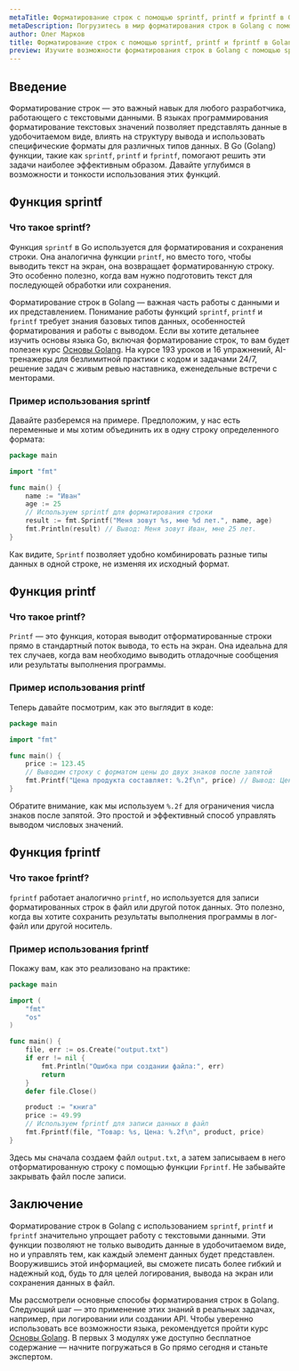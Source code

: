 ```yaml
---
metaTitle: Форматирование строк с помощью sprintf, printf и fprintf в Golang
metaDescription: Погрузитесь в мир форматирования строк в Golang с помощью функций sprintf, printf и fprintf. Узнайте, как удобно и эффективно выводить данные различных типов с помощью этих мощных инструментов.
author: Олег Марков
title: Форматирование строк с помощью sprintf, printf и fprintf в Golang
preview: Изучите возможности форматирования строк в Golang с помощью sprintf, printf и fprintf. Поймите, как эффективно использовать эти функции для вывода данных различных типов.
---
```


## Введение

Форматирование строк — это важный навык для любого разработчика, работающего с текстовыми данными. В языках программирования форматирование текстовых значений позволяет представлять данные в удобочитаемом виде, влиять на структуру вывода и использовать специфические форматы для различных типов данных. В Go (Golang) функции, такие как `sprintf`, `printf` и `fprintf`, помогают решить эти задачи наиболее эффективным образом. Давайте углубимся в возможности и тонкости использования этих функций.

## Функция sprintf

### Что такое sprintf?

Функция `sprintf` в Go используется для форматирования и сохранения строки. Она аналогична функции `printf`, но вместо того, чтобы выводить текст на экран, она возвращает форматированную строку. Это особенно полезно, когда вам нужно подготовить текст для последующей обработки или сохранения.

Форматирование строк в Golang — важная часть работы с данными и их представлением. Понимание работы функций `sprintf`, `printf` и `fprintf` требует знания базовых типов данных, особенностей форматирования и работы с выводом. Если вы хотите детальнее изучить основы языка Go, включая форматирование строк, то вам будет полезен курс [Основы Golang](https://purpleschool.ru/course/go-basics?utm_source=knowledgebase&utm_medium=text&utm_campaign=formatirovanie-strok-s-pomoshchyu-sprintf-printf-i-fprintf-v-golang). На курсе 193 уроков и 16 упражнений, AI-тренажеры для безлимитной практики с кодом и задачами 24/7, решение задач с живым ревью наставника, еженедельные встречи с менторами.

### Пример использования sprintf

Давайте разберемся на примере. Предположим, у нас есть переменные и мы хотим объединить их в одну строку определенного формата:

```go
package main

import "fmt"

func main() {
    name := "Иван"
    age := 25
    // Используем sprintf для форматирования строки
    result := fmt.Sprintf("Меня зовут %s, мне %d лет.", name, age)
    fmt.Println(result) // Вывод: Меня зовут Иван, мне 25 лет.
}
```

Как видите, `Sprintf` позволяет удобно комбинировать разные типы данных в одной строке, не изменяя их исходный формат.

## Функция printf

### Что такое printf?

`Printf` — это функция, которая выводит отформатированные строки прямо в стандартный поток вывода, то есть на экран. Она идеальна для тех случаев, когда вам необходимо выводить отладочные сообщения или результаты выполнения программы.

### Пример использования printf

Теперь давайте посмотрим, как это выглядит в коде:

```go
package main

import "fmt"

func main() {
    price := 123.45
    // Выводим строку с форматом цены до двух знаков после запятой
    fmt.Printf("Цена продукта составляет: %.2f\n", price) // Вывод: Цена продукта составляет: 123.45
}
```

Обратите внимание, как мы используем `%.2f` для ограничения числа знаков после запятой. Это простой и эффективный способ управлять выводом числовых значений.

## Функция fprintf

### Что такое fprintf?

`fprintf` работает аналогично `printf`, но используется для записи форматированных строк в файл или другой поток данных. Это полезно, когда вы хотите сохранить результаты выполнения программы в лог-файл или другой носитель.

### Пример использования fprintf

Покажу вам, как это реализовано на практике:

```go
package main

import (
    "fmt"
    "os"
)

func main() {
    file, err := os.Create("output.txt")
    if err != nil {
        fmt.Println("Ошибка при создании файла:", err)
        return
    }
    defer file.Close()

    product := "книга"
    price := 49.99
    // Используем fprintf для записи данных в файл
    fmt.Fprintf(file, "Товар: %s, Цена: %.2f\n", product, price)
}
```

Здесь мы сначала создаем файл `output.txt`, а затем записываем в него отформатированную строку с помощью функции `Fprintf`. Не забывайте закрывать файл после записи.

## Заключение

Форматирование строк в Golang с использованием `sprintf`, `printf` и `fprintf` значительно упрощает работу с текстовыми данными. Эти функции позволяют не только выводить данные в удобочитаемом виде, но и управлять тем, как каждый элемент данных будет представлен. Вооружившись этой информацией, вы сможете писать более гибкий и надежный код, будь то для целей логирования, вывода на экран или сохранения данных в файл.

Мы рассмотрели основные способы форматирования строк в Golang. Следующий шаг — это применение этих знаний в реальных задачах, например, при логировании или создании API. Чтобы уверенно использовать все возможности языка, рекомендуется пройти курс [Основы Golang](https://purpleschool.ru/course/go-basics?utm_source=knowledgebase&utm_medium=text&utm_campaign=formatirovanie-strok-s-pomoshchyu-sprintf-printf-i-fprintf-v-golang). В первых 3 модулях уже доступно бесплатное содержание — начните погружаться в Go прямо сегодня и станьте экспертом.
